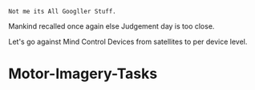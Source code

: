 `Not me its All Googller Stuff.`

Mankind recalled once again else Judgement day is too close.

Let's go against Mind Control Devices from satellites to per device level.

# Motor-Imagery-Tasks







